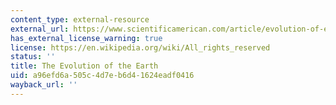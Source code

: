 ```yaml
---
content_type: external-resource
external_url: https://www.scientificamerican.com/article/evolution-of-earth/
has_external_license_warning: true
license: https://en.wikipedia.org/wiki/All_rights_reserved
status: ''
title: The Evolution of the Earth
uid: a96efd6a-505c-4d7e-b6d4-1624eadf0416
wayback_url: ''
---
```


